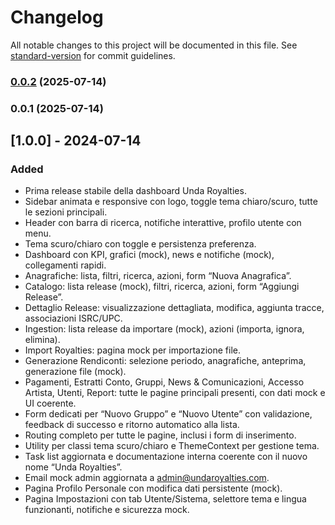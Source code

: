 # Changelog

All notable changes to this project will be documented in this file. See [standard-version](https://github.com/conventional-changelog/standard-version) for commit guidelines.

### [0.0.2](https://github.com/armsempire/unda-royalties/compare/v0.0.1...v0.0.2) (2025-07-14)

### 0.0.1 (2025-07-14)

## [1.0.0] - 2024-07-14
### Added
- Prima release stabile della dashboard Unda Royalties.
- Sidebar animata e responsive con logo, toggle tema chiaro/scuro, tutte le sezioni principali.
- Header con barra di ricerca, notifiche interattive, profilo utente con menu.
- Tema scuro/chiaro con toggle e persistenza preferenza.
- Dashboard con KPI, grafici (mock), news e notifiche (mock), collegamenti rapidi.
- Anagrafiche: lista, filtri, ricerca, azioni, form “Nuova Anagrafica”.
- Catalogo: lista release (mock), filtri, ricerca, azioni, form “Aggiungi Release”.
- Dettaglio Release: visualizzazione dettagliata, modifica, aggiunta tracce, associazioni ISRC/UPC.
- Ingestion: lista release da importare (mock), azioni (importa, ignora, elimina).
- Import Royalties: pagina mock per importazione file.
- Generazione Rendiconti: selezione periodo, anagrafiche, anteprima, generazione file (mock).
- Pagamenti, Estratti Conto, Gruppi, News & Comunicazioni, Accesso Artista, Utenti, Report: tutte le pagine principali presenti, con dati mock e UI coerente.
- Form dedicati per “Nuovo Gruppo” e “Nuovo Utente” con validazione, feedback di successo e ritorno automatico alla lista.
- Routing completo per tutte le pagine, inclusi i form di inserimento.
- Utility per classi tema scuro/chiaro e ThemeContext per gestione tema.
- Task list aggiornata e documentazione interna coerente con il nuovo nome “Unda Royalties”.
- Email mock admin aggiornata a admin@undaroyalties.com.
- Pagina Profilo Personale con modifica dati persistente (mock).
- Pagina Impostazioni con tab Utente/Sistema, selettore tema e lingua funzionanti, notifiche e sicurezza mock. 